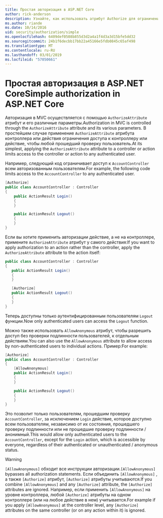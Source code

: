 ```yaml
---
title: Простая авторизация в ASP.NET Core
author: rick-anderson
description: Узнайте, как использовать атрибут Authorize для ограничения доступа к ASP.NET Core контроллеров и действий.
ms.author: riande
ms.date: 10/14/2016
uid: security/authorization/simple
ms.openlocfilehash: 6409def0508b855d3d2a4a1f4d3a3d15bfe5dd32
ms.sourcegitcommit: 24b1f6decbb17bb22a45166e5fdb0845c65af498
ms.translationtype: MT
ms.contentlocale: ru-RU
ms.lasthandoff: 03/01/2019
ms.locfileid: "57050661"
---
```

# <a name="simple-authorization-in-aspnet-core"></a><span data-ttu-id="c64fb-103">Простая авторизация в ASP.NET Core</span><span class="sxs-lookup"><span data-stu-id="c64fb-103">Simple authorization in ASP.NET Core</span></span>

<a name="security-authorization-simple"></a>

<span data-ttu-id="c64fb-104">Авторизация в MVC осуществляется с помощью `AuthorizeAttribute` атрибут и его различные параметры.</span><span class="sxs-lookup"><span data-stu-id="c64fb-104">Authorization in MVC is controlled through the `AuthorizeAttribute` attribute and its various parameters.</span></span> <span data-ttu-id="c64fb-105">В простейшем случае применение `AuthorizeAttribute` атрибута контроллера или действия ограничения доступа к контроллеру или действие, чтобы любой прошедший проверку пользователь.</span><span class="sxs-lookup"><span data-stu-id="c64fb-105">At its simplest, applying the `AuthorizeAttribute` attribute to a controller or action limits access to the controller or action to any authenticated user.</span></span>

<span data-ttu-id="c64fb-106">Например, следующий код ограничивает доступ к `AccountController` всем авторизованным пользователям.</span><span class="sxs-lookup"><span data-stu-id="c64fb-106">For example, the following code limits access to the `AccountController` to any authenticated user.</span></span>

```csharp
[Authorize]
public class AccountController : Controller
{
    public ActionResult Login()
    {
    }

    public ActionResult Logout()
    {
    }
}
```

<span data-ttu-id="c64fb-107">Если вы хотите применить авторизации действие, а не на контроллере, примените `AuthorizeAttribute` атрибут у самого действия:</span><span class="sxs-lookup"><span data-stu-id="c64fb-107">If you want to apply authorization to an action rather than the controller, apply the `AuthorizeAttribute` attribute to the action itself:</span></span>

```csharp
public class AccountController : Controller
{
   public ActionResult Login()
   {
   }

   [Authorize]
   public ActionResult Logout()
   {
   }
}
```

<span data-ttu-id="c64fb-108">Теперь доступны только аутентифицированным пользователям `Logout` функции.</span><span class="sxs-lookup"><span data-stu-id="c64fb-108">Now only authenticated users can access the `Logout` function.</span></span>

<span data-ttu-id="c64fb-109">Можно также использовать `AllowAnonymous` атрибут, чтобы разрешить доступ без проверки подлинности пользователей, к отдельным действиям.</span><span class="sxs-lookup"><span data-stu-id="c64fb-109">You can also use the `AllowAnonymous` attribute to allow access by non-authenticated users to individual actions.</span></span> <span data-ttu-id="c64fb-110">Пример:</span><span class="sxs-lookup"><span data-stu-id="c64fb-110">For example:</span></span>

```csharp
[Authorize]
public class AccountController : Controller
{
    [AllowAnonymous]
    public ActionResult Login()
    {
    }

    public ActionResult Logout()
    {
    }
}
```

<span data-ttu-id="c64fb-111">Это позволит только пользователям, прошедшим проверку `AccountController`, за исключением `Login` действие, которое доступно всем пользователям, независимо от их состояния, прошедшего проверку подлинности или не прошедшие проверку подлинности / анонимный.</span><span class="sxs-lookup"><span data-stu-id="c64fb-111">This would allow only authenticated users to the `AccountController`, except for the `Login` action, which is accessible by everyone, regardless of their authenticated or unauthenticated / anonymous status.</span></span>

> [!WARNING]
> <span data-ttu-id="c64fb-112">`[AllowAnonymous]` обходит все инструкции авторизации.</span><span class="sxs-lookup"><span data-stu-id="c64fb-112">`[AllowAnonymous]` bypasses all authorization statements.</span></span> <span data-ttu-id="c64fb-113">Если объединить `[AllowAnonymous]` , а также `[Authorize]` атрибут, `[Authorize]` атрибуты учитываются.</span><span class="sxs-lookup"><span data-stu-id="c64fb-113">If you combine `[AllowAnonymous]` and any `[Authorize]` attribute, the `[Authorize]` attributes are ignored.</span></span> <span data-ttu-id="c64fb-114">Например, если применить `[AllowAnonymous]` на уровне контроллера, любой `[Authorize]` атрибуты на одном контроллере (или на любое действие в нем) учитывается.</span><span class="sxs-lookup"><span data-stu-id="c64fb-114">For example if you apply `[AllowAnonymous]` at the controller level, any `[Authorize]` attributes on the same controller (or on any action within it) is ignored.</span></span>
